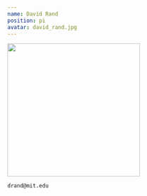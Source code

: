 ```yaml
---
name: David Rand
position: pi
avatar: david_rand.jpg
---
```


<img width="300" src="{{site.baseurl}}/images/people/{{page.avatar}}" data-action="zoom">

<i class="fa fa-envelope-o"></i>`drand@mit.edu`<br>
